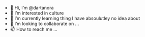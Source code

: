 - 👋 Hi, I’m @dartanora
- 👀 I’m interested in culture
- 🌱 I’m currently learning thing I have absoulutley no idea about
- 💞️ I’m looking to collaborate on ...
- 📫 How to reach me ...

<!---
dartanora/dartanora is a ✨ special ✨ repository because its `README.md` (this file) appears on your GitHub profile.
You can click the Preview link to take a look at your changes.
--->
